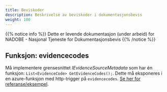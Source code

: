 ```yaml
---
title: Beviskoder
description: Beskrivelse av beviskoder i dokumentasjonsbevis
weight: 100
---
```


{{% notice info %}}
Dette er levende dokumentasjon (under arbeid) for NADOBE - Nasjonal Tjeneste for Dokumentasjonsbevis
{{% /notice %}}

## Funksjon: evidencecodes
Må implementere grensesnittet _IEvidenceSourceMetadata_ som har én funksjon: `List<EvidenceCode> GetEvidenceCodes();`. Dette må eksponeres i en azure-funksjon med http-trigger på `evidencecodes`. [Se her for referanse/eksempel](www.google.com).


